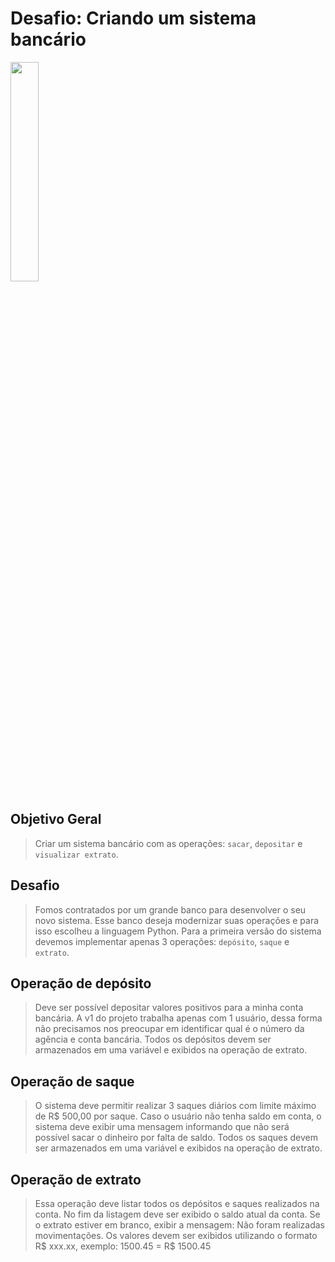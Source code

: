 # Desafio: Criando um sistema bancário
<img src="https://cdn-icons-png.flaticon.com/512/10986/10986503.png" width="30%">

## Objetivo Geral

> Criar um sistema bancário com as operações: `sacar`, `depositar` e `visualizar extrato`.


## Desafio
> Fomos contratados por um grande banco para desenvolver o seu novo sistema. Esse banco deseja modernizar suas operações e para isso escolheu a linguagem Python. Para a primeira versão do sistema devemos implementar apenas 3 operações: `depósito`, `saque` e `extrato`.
 
## Operação de depósito
> Deve ser possível depositar valores positivos para a minha conta bancária. A v1 do projeto trabalha apenas com 1 usuário, dessa forma não precisamos nos preocupar em identificar qual é o número da agência e conta bancária. Todos os depósitos devem ser armazenados em uma variável e exibidos na operação de extrato.

## Operação de saque
> O sistema deve permitir realizar 3 saques diários com limite máximo de R$ 500,00 por saque. Caso o usuário não tenha saldo em conta, o sistema deve exibir uma mensagem informando que não será possível sacar o dinheiro por falta de saldo. Todos os saques devem ser armazenados em uma variável e exibidos na operação de extrato.

## Operação de extrato
> Essa operação deve listar todos os depósitos e saques realizados na conta. No fim da listagem deve ser exibido o saldo atual da conta. Se o extrato estiver em branco, exibir a mensagem: Não foram realizadas movimentações.
> Os valores devem ser exibidos utilizando o formato R$ xxx.xx, exemplo:
> 1500.45 = R$ 1500.45
